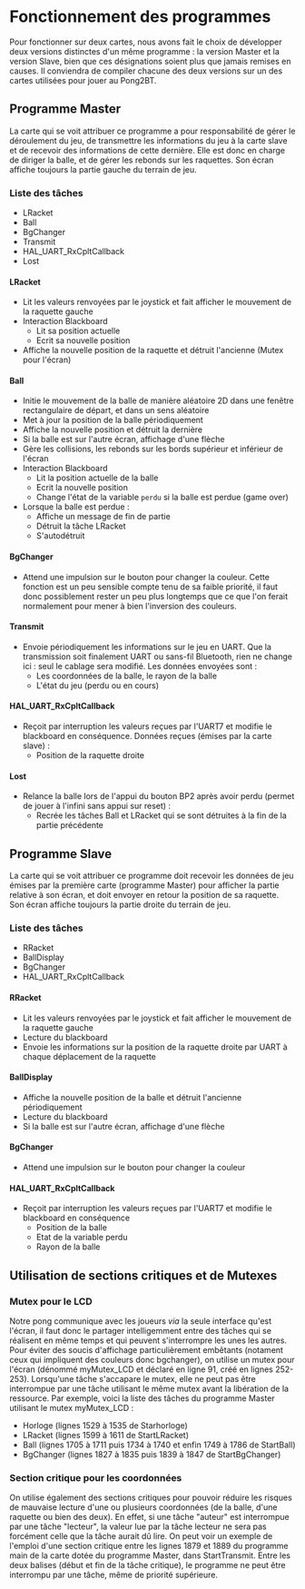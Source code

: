 # Fonctionnement des programmes

Pour fonctionner sur deux cartes, nous avons fait le choix de développer deux versions distinctes d'un même programme : la version Master et la version Slave, bien que ces désignations soient plus que jamais remises en causes. Il conviendra de compiler chacune des deux versions sur un des cartes utilisées pour jouer au Pong2BT.


## Programme Master


La carte qui se voit attribuer ce programme a pour responsabilité de gérer le déroulement du jeu, de transmettre les informations du jeu à la carte slave et de recevoir des informations de cette dernière. Elle est donc en charge de diriger la balle, et de gérer les rebonds sur les raquettes.
Son écran affiche toujours la partie gauche du terrain de jeu.

### Liste des tâches

* LRacket
* Ball 
* BgChanger
* Transmit
* HAL_UART_RxCpltCallback
* Lost

#### LRacket

* Lit les valeurs renvoyées par le joystick et fait afficher le mouvement de la raquette gauche
* Interaction Blackboard
	* Lit sa position actuelle
	* Ecrit sa nouvelle position
* Affiche la nouvelle position de la raquette et détruit l'ancienne (Mutex pour l'écran)

#### Ball

* Initie le mouvement de la balle de manière aléatoire 2D dans une fenêtre rectangulaire de départ, et dans un sens aléatoire
* Met à jour la position de la balle périodiquement
* Affiche la nouvelle position et détruit la dernière
* Si la balle est sur l'autre écran, affichage d'une flèche
* Gère les collisions, les rebonds sur les bords supérieur et inférieur de l'écran
* Interaction Blackboard
	* Lit la position actuelle de la balle
	* Ecrit la nouvelle position
	* Change l'état de la variable `perdu` si la balle est perdue (game over)
* Lorsque la balle est perdue :
	* Affiche un message de fin de partie
	* Détruit la tâche LRacket
	* S'autodétruit

#### BgChanger

* Attend une impulsion sur le bouton pour changer la couleur. Cette fonction est un peu sensible compte tenu de sa faible priorité, il faut donc possiblement rester un peu plus longtemps que ce que l'on ferait normalement pour mener à bien l'inversion des couleurs.

#### Transmit

* Envoie périodiquement les informations sur le jeu en UART. Que la transmission soit finalement UART ou sans-fil Bluetooth, rien ne change ici : seul le cablage sera modifié. Les données envoyées sont :
  * Les coordonnées de la balle, le rayon de la balle
  * L'état du jeu (perdu ou en cours)

#### HAL_UART_RxCpltCallback

* Reçoit par interruption les valeurs reçues par l'UART7 et modifie le blackboard en conséquence. Données reçues (émises par la carte slave) :
	* Position de la raquette droite

#### Lost

* Relance la balle lors de l'appui du bouton BP2 après avoir perdu (permet de jouer à l'infini sans appui sur reset) :
	* Recrée les tâches Ball et LRacket qui se sont détruites à la fin de la partie précédente


## Programme Slave

La carte qui se voit attribuer ce programme doit recevoir les données de jeu émises par la première carte (programme Master) pour afficher la partie relative à son écran, et doit envoyer en retour la position de sa raquette.
Son écran affiche toujours la partie droite du terrain de jeu.

### Liste des tâches

* RRacket
* BallDisplay
* BgChanger
* HAL_UART_RxCpltCallback

#### RRacket

* Lit les valeurs renvoyées par le joystick et fait afficher le mouvement de la raquette gauche
* Lecture du blackboard
* Envoie les informations sur la position de la raquette droite par UART à chaque déplacement de la raquette

#### BallDisplay

* Affiche la nouvelle position de la balle et détruit l'ancienne périodiquement
* Lecture du blackboard
* Si la balle est sur l'autre écran, affichage d'une flèche

#### BgChanger

* Attend une impulsion sur le bouton pour changer la couleur 


#### HAL_UART_RxCpltCallback

* Reçoit par interruption les valeurs reçues par l'UART7 et modifie le blackboard en conséquence
	* Position de la balle
	* Etat de la variable perdu
	* Rayon de la balle

## Utilisation de sections critiques et de Mutexes

### Mutex pour le LCD
Notre pong communique avec les joueurs *via* la seule interface qu'est l'écran, il faut donc le partager intelligemment entre des tâches qui se réalisent en même temps et qui peuvent s'interrompre les unes les autres. Pour éviter des soucis d'affichage particulièrement embêtants (notament ceux qui impliquent des couleurs donc bgchanger), on utilise un mutex pour l'écran (dénommé myMutex_LCD et déclaré en ligne 91, créé en lignes 252-253). Lorsqu'une tâche s'accapare le mutex, elle ne peut pas être interrompue par une tâche utilisant le même mutex avant la libération de la ressource. Par exemple, voici la liste des tâches du programme Master utilisant le mutex myMutex_LCD :
* Horloge (lignes 1529 à 1535 de Starhorloge)
* LRacket (lignes 1599 à 1611 de StartLRacket)
* Ball (lignes 1705 à 1711 puis 1734 à 1740 et enfin 1749 à 1786 de StartBall)
* BgChanger (lignes 1827 à 1835 puis 1839 à 1847 de StartBgChanger)

### Section critique pour les coordonnées
On utilise également des sections critiques pour pouvoir réduire les risques de mauvaise lecture d'une ou plusieurs coordonnées (de la balle, d'une raquette ou bien des deux). En effet, si une tâche "auteur" est interrompue par une tâche "lecteur", la valeur lue par la tâche lecteur ne sera pas forcément celle que la tâche aurait dû lire. On peut voir un exemple de l'emploi d'une section critique entre les lignes 1879 et 1889 du programme main de la carte dotée du programme Master, dans StartTransmit. Entre les deux balises (début et fin de la tâche critique), le programme ne peut être interrompu par une tâche, même de priorité supérieure.